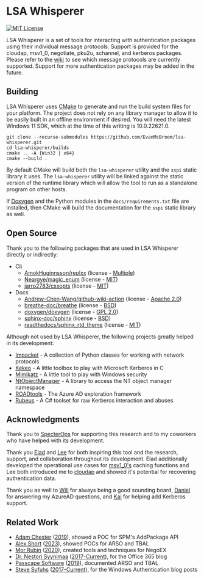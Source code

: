# LSA Whisperer

[![MIT License](https://img.shields.io/badge/license-MIT-blue.svg?style=flat)](LICENSE.txt)

LSA Whisperer is a set of tools for interacting with authentication packages using their individual message protocols.
Support is provided for the cloudap, msv1_0, negotiate, pku2u, schannel, and kerberos packages.
Please refer to the [wiki](https://github.com/EvanMcBroom/lsa-whisperer/wiki) to see which message protocols are currently supported. 
Support for more authentication packages may be added in the future.

## Building

LSA Whisperer uses [CMake](https://cmake.org/) to generate and run the build system files for your platform.
The project does not rely on any library manager to allow it to be easily built in an offline environment if desired.
You will need the latest Windows 11 SDK, which at the time of this writing is 10.0.22621.0.

```
git clone --recurse-submodules https://github.com/EvanMcBroom/lsa-whisperer.git
cd lsa-whisperer/builds
cmake .. -A {Win32 | x64}
cmake --build .
```

By default CMake will build both the `lsa-whisperer` utility and the `sspi` static library it uses.
The `lsa-whisperer` utility will be linked against the static version of the runtime library which will allow the tool to run as a standalone program on other hosts.

If [Doxygen](https://www.doxygen.nl/) and the Python modules in the `docs/requirements.txt` file are installed, then CMake will build the documentation for the `sspi` static library as well.

## Open Source

Thank you to the following packages that are used in LSA Whisperer directly or indirectly:

- Cli
    - [AmokHuginnsson/replxx](https://github.com/AmokHuginnsson/replxx) (license - [Multiple](https://github.com/AmokHuginnsson/replxx/blob/master/LICENSE.md))
    - [Neargye/magic_enum](https://github.com/Neargye/magic_enum) (license - [MIT](https://github.com/Neargye/magic_enum/blob/master/LICENSE))
    - [jarro2783/cxxopts](https://github.com/jarro2783/cxxopts) (license - [MIT](https://github.com/jarro2783/cxxopts/blob/master/LICENSE))
- Docs
    - [Andrew-Chen-Wang/github-wiki-action](https://github.com/Andrew-Chen-Wang/github-wiki-action) (license - [Apache 2.0](https://github.com/Andrew-Chen-Wang/github-wiki-action/blob/master/LICENSE))
    - [breathe-doc/breathe](https://github.com/breathe-doc/breathe) (license - [BSD](https://github.com/breathe-doc/breathe/blob/master/LICENSE))
    - [doxygen/doxygen](https://github.com/doxygen/doxygen) (license - [GPL 2.0](https://github.com/doxygen/doxygen/blob/master/LICENSE))
    - [sphinx-doc/sphinx](https://github.com/sphinx-doc/sphinx) (license - [BSD](https://github.com/sphinx-doc/sphinx/blob/master/LICENSE))
    - [readthedocs/sphinx_rtd_theme](https://github.com/readthedocs/sphinx_rtd_theme) (license - [MIT](https://github.com/readthedocs/sphinx_rtd_theme/blob/master/LICENSE))

Although not used by LSA Whisperer, the following projects greatly helped in its development:

- [Impacket](https://github.com/SecureAuthCorp/impacket) - A collection of Python classes for working with network protocols
- [Kekeo](https://github.com/gentilkiwi/kekeo) - A little toolbox to play with Microsoft Kerberos in C
- [Mimikatz](https://github.com/gentilkiwi/mimikatz) - A little tool to play with Windows security
- [NtObjectManager](https://github.com/googleprojectzero/sandbox-attacksurface-analysis-tools/tree/main/NtObjectManager) - A library to access the NT object manager namespace
- [ROADtools](https://github.com/dirkjanm/ROADtools) - The Azure AD exploration framework
- [Rubeus](https://github.com/GhostPack/Rubeus) - A C# toolset for raw Kerberos interaction and abuses

## Acknowledgments

Thank you to [SpecterOps](https://specterops.io/) for supporting this research and to my coworkers who have helped with its development.

Thank you [Elad](https://twitter.com/elad_shamir) and [Lee](https://twitter.com/tifkin_) for both inspiring this tool and the research, support, and collaboration throughout its development.
Elad additionally developed the operational use cases for [msv1_0's](https://github.com/EvanMcBroom/lsa-whisperer/wiki/msv1_0) caching functions and Lee both introduced me to [cloudap](https://github.com/EvanMcBroom/lsa-whisperer/wiki/cloudap) and showed it's potential for recovering authentication data. 

Thank you as well to [Will](https://twitter.com/harmj0y) for always being a good sounding board, [Daniel](https://twitter.com/hotnops) for answering my AzureAD questions, and [Kai](https://twitter.com/mhskai2017) for helping add Kerberos support.

## Related Work

- [Adam Chester](https://twitter.com/_xpn_) ([2019](https://blog.xpnsec.com/exploring-mimikatz-part-2/)), showed a POC for SPM's AddPackage API
- [Alex Short](https://twitter.com/alexsho71327477) ([2023](https://github.com/rbmm/TBAL)), showed POCs for ARSO and TBAL
- [Mor Rubin](https://twitter.com/rubin_mor) ([2020](https://medium.com/@mor2464/azure-ad-pass-the-certificate-d0c5de624597)), created tools and techniques for NegoEX
- [Dr. Nestori Syynimaa](https://twitter.com/DrAzureAD) ([2017-Current](https://aadinternals.com/post/welcome/)), for the Office 365 blog
- [Passcape Software](https://www.passcape.com/) ([2019](https://www.passcape.com/text/articles/tbal.pdf)), documented ARSO and TBAL
- [Steve Syfuhs](https://twitter.com/SteveSyfuhs) ([2017-Current](https://syfuhs.net/category/Authentication)), for the Windows Authentication blog posts